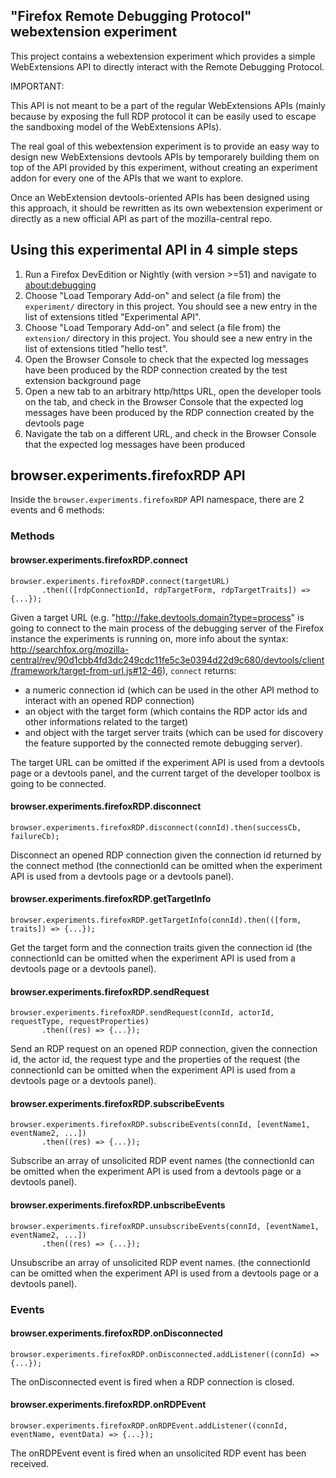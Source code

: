 ## "Firefox Remote Debugging Protocol" webextension experiment

This project contains a webextension experiment which provides a simple WebExtensions API
to directly interact with the Remote Debugging Protocol.

IMPORTANT:

This API is not meant to be a part of the regular WebExtensions APIs (mainly because by exposing the full RDP protocol it can be easily used to escape the sandboxing model of the WebExtensions APIs).

The real goal of this webextension experiment is to provide an easy way to design new WebExtensions devtools APIs by temporarely building them on top of the API provided by this experiment, without creating an experiment addon for every one of the APIs that we want to explore.

Once an WebExtension devtools-oriented APIs has been designed using this approach, it should be rewritten as its own webextension experiment or directly as a new official API as part of the mozilla-central repo.

## Using this experimental API in 4 simple steps

1. Run a Firefox DevEdition or Nightly (with version >=51) and navigate to [about:debugging](about:debugging)
2. Choose "Load Temporary Add-on" and select (a file from) the
   `experiment/` directory in this project.  You should see
   a new entry in the list of extensions titled "Experimental API".
3. Choose "Load Temporary Add-on" and select (a file from) the
   `extension/` directory in this project.  You should see a new entry
   in the list of extensions titled "hello test".
4. Open the Browser Console to check that the expected log messages have been produced by the RDP connection created by the test extension background page
5. Open a new tab to an arbitrary http/https URL, open the developer tools on the tab, and check in the Browser Console that the expected log messages have been produced by the RDP connection created by the devtools page
6. Navigate the tab on a different URL, and check in the Browser Console that the expected log messages have been produced

## browser.experiments.firefoxRDP API

Inside the `browser.experiments.firefoxRDP` API namespace, there are 2 events and 6 methods:

### Methods

#### browser.experiments.firefoxRDP.connect

```
browser.experiments.firefoxRDP.connect(targetURL)
       .then(([rdpConnectionId, rdpTargetForm, rdpTargetTraits]) => {...});
```

Given a target URL (e.g. "http://fake.devtools.domain?type=process" is going to connect to the main process of the debugging server of the Firefox instance the experiments is running on, more info about the syntax: http://searchfox.org/mozilla-central/rev/90d1cbb4fd3dc249cdc11fe5c3e0394d22d9c680/devtools/client/framework/target-from-url.js#12-46), `connect` returns:

- a numeric connection id (which can be used in the other API method to interact with an opened RDP connection)
- an object with the target form (which contains the RDP actor ids and other informations related to the target)
- and object with the target server traits (which can be used for discovery the feature supported by the connected remote debugging server).

The target URL can be omitted if the experiment API is used from a devtools page or a devtools panel, and the current target of the developer toolbox is going to be connected.

#### browser.experiments.firefoxRDP.disconnect

```
browser.experiments.firefoxRDP.disconnect(connId).then(successCb, failureCb);
```

Disconnect an opened RDP connection given the connection id returned by the connect method
(the connectionId can be omitted when the experiment API is used from a devtools page or a devtools panel).

#### browser.experiments.firefoxRDP.getTargetInfo

```
browser.experiments.firefoxRDP.getTargetInfo(connId).then(([form, traits]) => {...});
```

Get the target form and the connection traits given the connection id
(the connectionId can be omitted when the experiment API is used from a devtools page or a devtools panel).


#### browser.experiments.firefoxRDP.sendRequest

```
browser.experiments.firefoxRDP.sendRequest(connId, actorId, requestType, requestProperties)
       .then((res) => {...});
```

Send an RDP request on an opened RDP connection, given the connection id, the actor id, the request type and the properties of the request
(the connectionId can be omitted when the experiment API is used from a devtools page or a devtools panel).

#### browser.experiments.firefoxRDP.subscribeEvents

```
browser.experiments.firefoxRDP.subscribeEvents(connId, [eventName1, eventName2, ...])
       .then((res) => {...});
```

Subscribe an array of unsolicited RDP event names
(the connectionId can be omitted when the experiment API is used from a devtools page or a devtools panel).

#### browser.experiments.firefoxRDP.unbscribeEvents

```
browser.experiments.firefoxRDP.unsubscribeEvents(connId, [eventName1, eventName2, ...])
       .then((res) => {...});
```

Unsubscribe an array of unsolicited RDP event names.
(the connectionId can be omitted when the experiment API is used from a devtools page or a devtools panel).

### Events

#### browser.experiments.firefoxRDP.onDisconnected

```
browser.experiments.firefoxRDP.onDisconnected.addListener((connId) => {...});
```

The onDisconnected event is fired when a RDP connection is closed.

#### browser.experiments.firefoxRDP.onRDPEvent

```
browser.experiments.firefoxRDP.onRDPEvent.addListener((connId, eventName, eventData) => {...});
```

The onRDPEvent event is fired when an unsolicited RDP event has been received.
